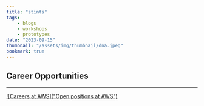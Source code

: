 ```yaml
---
title: "stints"
tags:
    - blogs
    - workshops
    - prototypes
date: "2023-09-15"
thumbnail: "/assets/img/thumbnail/dna.jpeg"
bookmark: true
---
```

<script data-goatcounter="https://rpathangi.goatcounter.com/count"
        async src="//gc.zgo.at/count.js"></script>

## Career Opportunities
---

[![Careers at AWS]("Open positions at AWS")](https://www.amazon.jobs/en/search)

<script src="https://giscus.app/client.js"
        data-repo="rpathangi/rpathangi.github.io"
        data-repo-id="R_kgDOMw51CA"
        data-category="General"
        data-category-id="DIC_kwDOMw51CM4Cidfb"
        data-mapping="pathname"
        data-strict="0"
        data-reactions-enabled="1"
        data-emit-metadata="0"
        data-input-position="top"
        data-theme="dark"
        data-lang="en"
        data-loading="lazy"
        crossorigin="anonymous"
        async>
</script>